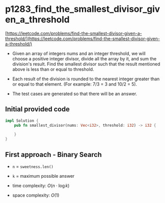 # p1283_find_the_smallest_divisor_given_a_threshold
[https://leetcode.com/problems/find-the-smallest-divisor-given-a-threshold/](https://leetcode.com/problems/find-the-smallest-divisor-given-a-threshold/)

- Given an array of integers nums and an integer threshold, we will choose a positive integer divisor, divide all the array by it, and sum the division's result. Find the smallest divisor such that the result mentioned above is less than or equal to threshold.

- Each result of the division is rounded to the nearest integer greater than or equal to that element. (For example: 7/3 = 3 and 10/2 = 5).

- The test cases are generated so that there will be an answer.

## Initial provided code
```Rust
impl Solution {
    pub fn smallest_divisor(nums: Vec<i32>, threshold: i32) -> i32 {
        
    }
}
```
  
## First approach - Binary Search

- `n` = `sweetness.len()`
- `k` = maximum possible answer
  
- time complexity: $O(n \cdot \log k)$
- space complexity: $O(1)$

